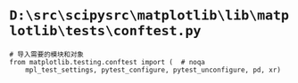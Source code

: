 # `D:\src\scipysrc\matplotlib\lib\matplotlib\tests\conftest.py`

```
# 导入需要的模块和对象
from matplotlib.testing.conftest import (  # noqa
    mpl_test_settings, pytest_configure, pytest_unconfigure, pd, xr)
```